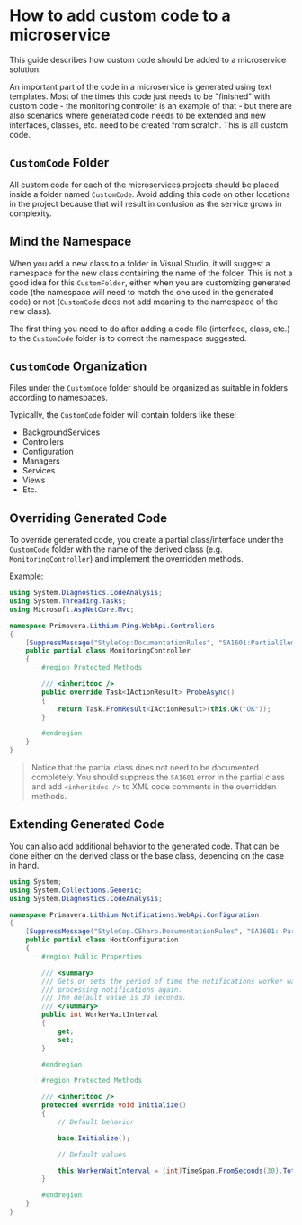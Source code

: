 # How to add custom code to a microservice

This guide describes how custom code should be added to a microservice solution.

An important part of the code in a microservice is generated using text templates. Most of the times this code just needs to be "finished" with custom code - the monitoring controller is an example of that - but there are also scenarios where generated code needs to be extended and new interfaces, classes, etc. need to be created from scratch. This is all custom code.

## `CustomCode` Folder

All custom code for each of the microservices projects should be placed inside a folder named `CustomCode`. Avoid adding this code on other locations in the project because that will result in confusion as the service grows in complexity.

## Mind the Namespace

When you add a new class to a folder in Visual Studio, it will suggest a namespace for the new class containing the name of the folder. This is not a good idea for this `CustomFolder`, either when you are customizing generated code (the namespace will need to match the one used in the generated code) or not (`CustomCode` does not add meaning to the namespace of the new class).

The first thing you need to do after adding a code file (interface, class, etc.) to the `CustomCode` folder is to correct the namespace suggested.

## `CustomCode` Organization

Files under the `CustomCode` folder should be organized as suitable in folders according to namespaces.

Typically, the `CustomCode` folder will contain folders like these:

- BackgroundServices
- Controllers
- Configuration
- Managers
- Services
- Views
- Etc.

## Overriding Generated Code

To override generated code, you create a partial class/interface under the `CustomCode` folder with the name of the derived class (e.g. `MonitoringController`) and implement the overridden methods.

Example:

```csharp
using System.Diagnostics.CodeAnalysis;
using System.Threading.Tasks;
using Microsoft.AspNetCore.Mvc;

namespace Primavera.Lithium.Ping.WebApi.Controllers
{
    [SuppressMessage("StyleCop:DocumentationRules", "SA1601:PartialElementsMustBeDocumented")]
    public partial class MonitoringController
    {
        #region Protected Methods

        /// <inheritdoc />
        public override Task<IActionResult> ProbeAsync()
        {
            return Task.FromResult<IActionResult>(this.Ok("OK"));
        }

        #endregion
    }
}
```

> Notice that the partial class does not need to be documented completely. You should suppress the `SA1601` error in the partial class and add `<inheritdoc />` to XML code comments in the overridden methods.

## Extending Generated Code

You can also add additional behavior to the generated code. That can be done either on the derived class or the base class, depending on the case in hand.

```csharp
using System;
using System.Collections.Generic;
using System.Diagnostics.CodeAnalysis;

namespace Primavera.Lithium.Notifications.WebApi.Configuration
{
    [SuppressMessage("StyleCop.CSharp.DocumentationRules", "SA1601: PartialElementsMustBeDocumented")]
    public partial class HostConfiguration
    {
        #region Public Properties

        /// <summary>
        /// Gets or sets the period of time the notifications worker waits before
        /// processing notifications again.
        /// The default value is 30 seconds.
        /// </summary>
        public int WorkerWaitInterval
        {
            get;
            set;
        }

        #endregion

        #region Protected Methods

        /// <inheritdoc />
        protected override void Initialize()
        {
            // Default behavior

            base.Initialize();

            // Default values

            this.WorkerWaitInterval = (int)TimeSpan.FromSeconds(30).TotalSeconds;
        }

        #endregion
    }
}
```